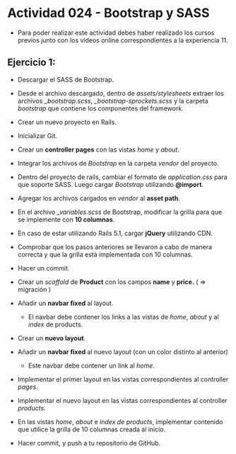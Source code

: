 # Actividad 024 - Bootstrap y SASS

- Para poder realizar este actividad debes haber realizado los cursos previos junto con los videos online correspondientes a la experiencia 11.

## Ejercicio 1:

- Descargar el SASS de Bootstrap.

- Desde el archivo descargado, dentro de *assets/stylesheets* extraer los archivos *_bootstrap.scss*,  *_bootstrap-sprockets.scss* y la carpeta *bootstrap* que contiene los componentes del framework.

- Crear un nuevo proyecto en Rails.

- Inicializar Git.

- Crear un **controller pages** con las vistas *home* y *about*.

- Integrar los archivos de *Bootstrap* en la carpeta *vendor* del proyecto.

- Dentro del proyecto de rails, cambiar el formato de *application.css* para que soporte SASS. Luego cargar *Bootstrap* utilizando **@import**.

- Agregar los archivos cargados en *vendor* al **asset path**.

- En el archivo *_variables.scss* de Bootstrap, modificar la grilla para que se implemente con **10 columnas**.

- En caso de estar utilizando Rails 5.1, cargar **jQuery** utilizando CDN.

- Comprobar que los pasos anteriores se llevaron a cabo de manera correcta y que la grilla está implementada con 10 columnas.

- Hacer un commit.

- Crear un *scaffold* de **Product** con los campos **name** y **price.** ( => migración )

- Añadir un **navbar fixed** al layout.

    - El navbar debe contener los links a las vistas de *home*, *about* y al *index* de products.

- Crear un **nuevo layout**.

- Añadir un **navbar fixed** al nuevo layout (con un color distinto al anterior)

    - Este navbar debe contener un link al *home*.

- Implementar el primer layout en las vistas correspondientes al controller *pages*.

- Implementar el nuevo layout en las vistas correspondientes al controller *products*.

- En las vistas *home*, *about* e *index de products*, implementar contenido que utilice la grilla de 10 columnas creada al inicio.

- Hacer commit, y push a tu repositorio de GitHub.
